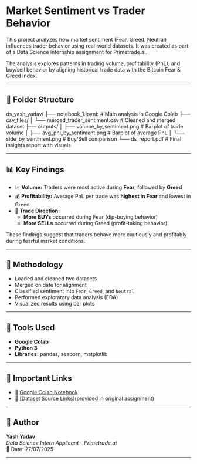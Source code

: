 # Market Sentiment vs Trader Behavior

This project analyzes how market sentiment (Fear, Greed, Neutral) influences trader behavior using real-world datasets. It was created as part of a Data Science internship assignment for Primetrade.ai.

The analysis explores patterns in trading volume, profitability (PnL), and buy/sell behavior by aligning historical trade data with the Bitcoin Fear & Greed Index.

---

## 📁 Folder Structure

ds_yash_yadav/
├── notebook_1.ipynb              # Main analysis in Google Colab
├── csv_files/
│   └── merged_trader_sentiment.csv  # Cleaned and merged dataset
├── outputs/
│   ├── volume_by_sentiment.png      # Barplot of trade volume
│   ├── avg_pnl_by_sentiment.png     # Barplot of average PnL
│   └── side_by_sentiment.png        # Buy/Sell comparison
└── ds_report.pdf                 # Final insights report with visuals

---

## 📊 Key Findings

- 📈 **Volume:** Traders were most active during **Fear**, followed by **Greed**
- 💰 **Profitability:** Average PnL per trade was **highest in Fear** and lowest in Greed
- 🔄 **Trade Direction:**  
  - **More BUYs** occurred during Fear (dip-buying behavior)  
  - **More SELLs** occurred during Greed (profit-taking behavior)

These findings suggest that traders behave more cautiously and profitably during fearful market conditions.

---

## 🧠 Methodology

- Loaded and cleaned two datasets
- Merged on date for alignment
- Classified sentiment into `Fear`, `Greed`, and `Neutral`
- Performed exploratory data analysis (EDA)
- Visualized results using bar plots

---

## 🔧 Tools Used

- **Google Colab**
- **Python 3**
- **Libraries:** pandas, seaborn, matplotlib

---

## 🔗 Important Links

- 📓 [Google Colab Notebook](INSERT_YOUR_COLAB_LINK_HERE)
- 📁 [Dataset Source Links](provided in original assignment)

---

## 👤 Author

**Yash Yadav**  
_Data Science Intern Applicant – Primetrade.ai_  
📅 Date: 27/07/2025

---



